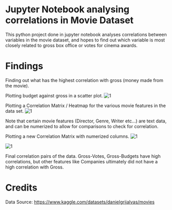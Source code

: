 # Jupyter Notebook analysing correlations in Movie Dataset
This python project done in jupyter notebook analyses correlations between variables in the movie dataset, and hopes to find out which variable is most closely related to gross box office or votes for cinema awards.

# Findings
Finding out what has the highest correlation with gross (money made from the movie).

Plotting budget against gross in a scatter plot.
![1](https://github.com/HaoEarm/Portfolio-Projects/assets/124886637/28fc79ba-a4a3-4c9f-a42e-559a935ca4cb)

Plotting a Correlation Matrix / Heatmap for the various movie features in the data set.
![1](https://github.com/HaoEarm/Portfolio-Projects/assets/124886637/d051c953-94c5-47b2-a4f5-44d3ad95fa1e)

Note that certain movie features (Director, Genre, Writer etc...) are text data, and can be numerized to allow for comparisons to check for correlation. 

Plotting a new Correlation Matrix with numerized columns.
![1](https://github.com/HaoEarm/Portfolio-Projects/assets/124886637/b560d9f7-8cbb-45d2-90e0-9cc50594ada0)

![1](https://github.com/HaoEarm/Portfolio-Projects/assets/124886637/76044de2-a0a5-40f4-b7a1-84ddc1d89b4e)

Final correlation pairs of the data. Gross-Votes, Gross-Budgets have high correlations, but other features like Companies ultimately did not have a high correlation with Gross.


# Credits
Data Source: https://www.kaggle.com/datasets/danielgrijalvas/movies

